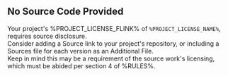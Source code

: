 ## No Source Code Provided

Your project's %PROJECT_LICENSE_FLINK% of `%PROJECT_LICENSE_NAME%`, requires source disclosure.  
Consider adding a Source link to your project's repository, or including a Sources file for each version as an Additional File.  
Keep in mind this may be a requirement of the source work's licensing, which must be abided per section 4 of %RULES%.
